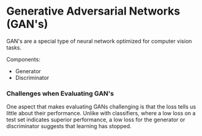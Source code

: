 # Generative Adversarial Networks (GAN's)

GAN's are a special type of neural network optimized for computer vision tasks.

Components:
* Generator
* Discriminator


### Challenges when Evaluating GAN's
One aspect that makes evaluating GANs challenging is that the loss tells us little about their performance. Unlike with classifiers, where a low loss on a test set indicates superior performance, a low loss for the generator or discriminator suggests that learning has stopped.
